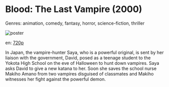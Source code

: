 # Blood: The Last Vampire (2000)

Genres: animation, comedy, fantasy, horror, science-fiction, thriller

![poster](http://image.tmdb.org/t/p/w500/3ySU3xS4g9KeJNCNDbVniOs3KmG.jpg)

en:
  [720p](magnet:?xt=urn:btih:0BF217D0B944561582E291B7B240C72C41E329A6&tr=udp://glotorrents.pw:6969/announce&tr=udp://tracker.opentrackr.org:1337/announce&tr=udp://torrent.gresille.org:80/announce&tr=udp://tracker.openbittorrent.com:80&tr=udp://tracker.coppersurfer.tk:6969&tr=udp://tracker.leechers-paradise.org:6969&tr=udp://p4p.arenabg.ch:1337&tr=udp://tracker.internetwarriors.net:1337)
  


In Japan, the vampire-hunter Saya, who is a powerful original, is sent by her liaison with the government, David, posed as a teenage student to the Yokota High School on the eve of Halloween to hunt down vampires. Saya asks David to give a new katana to her. Soon she saves the school nurse Makiho Amano from two vampires disguised of classmates and Makiho witnesses her fight against the powerful demon.
